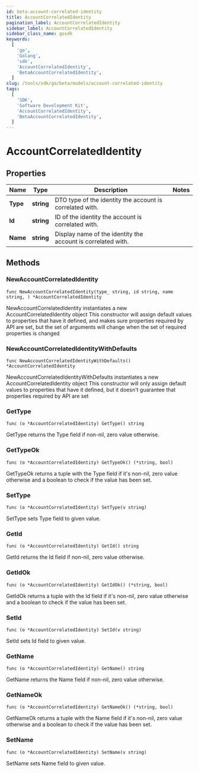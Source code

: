 ```yaml
---
id: beta-account-correlated-identity
title: AccountCorrelatedIdentity
pagination_label: AccountCorrelatedIdentity
sidebar_label: AccountCorrelatedIdentity
sidebar_class_name: gosdk
keywords:
  [
    'go',
    'Golang',
    'sdk',
    'AccountCorrelatedIdentity',
    'BetaAccountCorrelatedIdentity',
  ]
slug: /tools/sdk/go/beta/models/account-correlated-identity
tags:
  [
    'SDK',
    'Software Development Kit',
    'AccountCorrelatedIdentity',
    'BetaAccountCorrelatedIdentity',
  ]
---
```


# AccountCorrelatedIdentity

## Properties

| Name | Type | Description | Notes |
| --- | --- | --- | --- |
| **Type** | **string** | DTO type of the identity the account is correlated with. |
| **Id** | **string** | ID of the identity the account is correlated with. |
| **Name** | **string** | Display name of the identity the account is correlated with. |

## Methods

### NewAccountCorrelatedIdentity

`func NewAccountCorrelatedIdentity(type_ string, id string, name string, ) *AccountCorrelatedIdentity`

NewAccountCorrelatedIdentity instantiates a new AccountCorrelatedIdentity object This constructor will assign default values to properties that have it defined, and makes sure properties required by API are set, but the set of arguments will change when the set of required properties is changed

### NewAccountCorrelatedIdentityWithDefaults

`func NewAccountCorrelatedIdentityWithDefaults() *AccountCorrelatedIdentity`

NewAccountCorrelatedIdentityWithDefaults instantiates a new AccountCorrelatedIdentity object This constructor will only assign default values to properties that have it defined, but it doesn't guarantee that properties required by API are set

### GetType

`func (o *AccountCorrelatedIdentity) GetType() string`

GetType returns the Type field if non-nil, zero value otherwise.

### GetTypeOk

`func (o *AccountCorrelatedIdentity) GetTypeOk() (*string, bool)`

GetTypeOk returns a tuple with the Type field if it's non-nil, zero value otherwise and a boolean to check if the value has been set.

### SetType

`func (o *AccountCorrelatedIdentity) SetType(v string)`

SetType sets Type field to given value.

### GetId

`func (o *AccountCorrelatedIdentity) GetId() string`

GetId returns the Id field if non-nil, zero value otherwise.

### GetIdOk

`func (o *AccountCorrelatedIdentity) GetIdOk() (*string, bool)`

GetIdOk returns a tuple with the Id field if it's non-nil, zero value otherwise and a boolean to check if the value has been set.

### SetId

`func (o *AccountCorrelatedIdentity) SetId(v string)`

SetId sets Id field to given value.

### GetName

`func (o *AccountCorrelatedIdentity) GetName() string`

GetName returns the Name field if non-nil, zero value otherwise.

### GetNameOk

`func (o *AccountCorrelatedIdentity) GetNameOk() (*string, bool)`

GetNameOk returns a tuple with the Name field if it's non-nil, zero value otherwise and a boolean to check if the value has been set.

### SetName

`func (o *AccountCorrelatedIdentity) SetName(v string)`

SetName sets Name field to given value.
